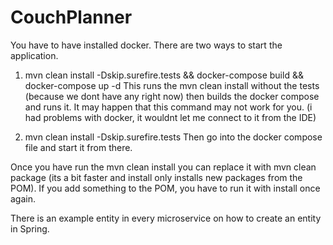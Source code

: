 # CouchPlanner

You have to have installed docker.
There are two ways to start the application. 

1. mvn clean install -Dskip.surefire.tests && docker-compose build && docker-compose up -d
This runs the mvn clean install without the tests (because we dont have any right now) then builds the docker compose and runs it.
It may happen that this command may not work for you. (i had problems with docker, it wouldnt let me connect to it from the IDE)

2. mvn clean install -Dskip.surefire.tests
Then go into the docker compose file and start it from there.

Once you have run the mvn clean install you can replace it with mvn clean package (its a bit faster and install only installs new packages from the POM). If you add something to the POM, you have to run it with install once again.

There is an example entity in every microservice on how to create an entity in Spring.
